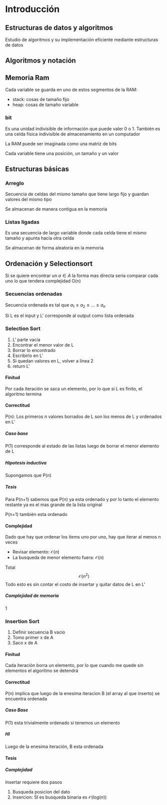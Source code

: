 # Introducción

## Estructuras de datos y algoritmos

Estudio de algoritmos y su implementación eficiente mediante estructuras de datos

## Algoritmos y notación

## Memoria Ram

Cada variable se guarda en uno de estos segmentos de la RAM:

- stack: cosas de tamaño fijo
- heap: cosas de tamaño variable

### bit

Es una unidad indivisible de información que puede valer 0 o 1. También es una celda física indivisible de almacenamiento en un computador

La RAM puede ser imaginada como una matriz de bits

Cada variable tiene una posición, un tamaño y un valor

## Estructuras básicas

### Arreglo

Secuencia de celdas del mismo tamaño que tiene largo fijo y guardan valores del mismo tipo

Se almacenan de manera contigua en la memoria

### Listas ligadas

Es una secuencia de largo variable donde cada celda tiene el mismo tamaño y apunta hacia otra celda

Se almacenan de forma aleatoria en la memoria

## Ordenación y Selectionsort

Si se quiere encontrar un $a \in A$ la forma mas directa seria comparar cada uno lo que tendera complejidad O(n)

### Secuencias ordenadas

Secuencia ordenada es tal que $a_1\leq a_2 \leq ...\leq a_n$

Si L es el input y L' corresponde al output como lista ordenada

### Selection Sort

1. L' parte vacía
2. Encontrar el menor valor de L
3. Borrar lo encontrado
4. Escribirlo en L'
5. Si quedan valores en L, volver a línea 2
6. return L'

#### Finitud

Por cada iteración se saca un elemento, por lo que si L es finito, el algoritmo termina

#### Correctitud

P(n): Los primeros n valores borrados de L son los menos de L y ordenados en L'

##### Caso base

P(1) corresponde al estado de las listas luego de borrar el menor elemento de L

##### Hipotesis inductiva

Supongamos que P(n)

##### Tesis

Para P(n+1) sabemos que P(n) ya esta ordenado y por lo tanto el elemento restante ya es el mas grande de la lista original

P(n+1) también esta ordenado

#### Complejidad

Dado que hay que ordenar los items uno por uno, hay que iterar al menos n veces

- Revisar elemento: $\mathcal{O}(n)$
- La busqueda de menor elemento fuera: $\mathcal{O}(n)$

Total
$$\mathcal{O}(n^2)$$
Todo esto es sin contar el costo de insertar y quitar datos de L en L'

##### Complejidad de memoria

1

### Insertion Sort

1. Definir secuencia B vacio
2. Tomo primer x de A
3. Saco x de A

#### Finitud

Cada iteración borra un elemento, por lo que cuando me quede sin elementos el algoritmo se detendrá

#### Correctitud

P(n) implica que luego de la enesima iteracion B (el array al que inserto) se encuentra ordenada

##### Caso Base

P(1) esta trivialmente ordenado si tenemos un elemento

##### HI

Luego de la enesima iteración, B esta ordenada

#### Tesis 

##### Complejidad
Insertar requiere dos pasos
1. Busqueda posicion del dato
2. Insercion: SI es busqueda binaria es $\mathcal{O}(log(n))$


